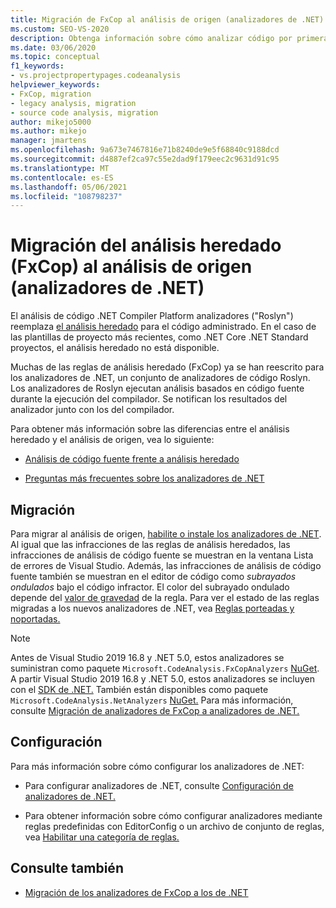 ```yaml
---
title: Migración de FxCop al análisis de origen (analizadores de .NET)
ms.custom: SEO-VS-2020
description: Obtenga información sobre cómo analizar código por primera vez o cómo migrar desde el análisis binario (FxCop) a la nueva forma de analizar código administrado mediante el análisis de código fuente (analizadores de .NET).
ms.date: 03/06/2020
ms.topic: conceptual
f1_keywords:
- vs.projectpropertypages.codeanalysis
helpviewer_keywords:
- FxCop, migration
- legacy analysis, migration
- source code analysis, migration
author: mikejo5000
ms.author: mikejo
manager: jmartens
ms.openlocfilehash: 9a673e7467816e71b8240de9e5f68840c9188dcd
ms.sourcegitcommit: d4887ef2ca97c55e2dad9f179eec2c9631d91c95
ms.translationtype: MT
ms.contentlocale: es-ES
ms.lasthandoff: 05/06/2021
ms.locfileid: "108798237"
---
```

# <a name="migrate-from-legacy-analysis-fxcop-to-source-analysis-net-analyzers"></a>Migración del análisis heredado (FxCop) al análisis de origen (analizadores de .NET)

El análisis de código .NET Compiler Platform analizadores ("Roslyn") reemplaza [el análisis heredado](../code-quality/code-analysis-for-managed-code-overview.md) para el código administrado. En el caso de las plantillas de proyecto más recientes, como .NET Core .NET Standard proyectos, el análisis heredado no está disponible.

Muchas de las reglas de análisis heredado (FxCop) ya se han reescrito para los analizadores de .NET, un conjunto de analizadores de código Roslyn. Los analizadores de Roslyn ejecutan análisis basados en código fuente durante la ejecución del compilador. Se notifican los resultados del analizador junto con los del compilador.

Para obtener más información sobre las diferencias entre el análisis heredado y el análisis de origen, vea lo siguiente:

- [Análisis de código fuente frente a análisis heredado](../code-quality/net-analyzers-faq.yml#what-s-the-difference-between-legacy-fxcop-and--net-analyzers-)

- [Preguntas más frecuentes sobre los analizadores de .NET](../code-quality/net-analyzers-faq.yml)

## <a name="migration"></a>Migración

Para migrar al análisis de origen, [habilite o instale los analizadores de .NET](install-net-analyzers.md). Al igual que las infracciones de las reglas de análisis heredados, las infracciones de análisis de código fuente se muestran en la ventana Lista de errores de Visual Studio. Además, las infracciones de análisis de código fuente también se muestran en el editor de código como *subrayados ondulados* bajo el código infractor. El color del subrayado ondulado depende del [valor de gravedad](../code-quality/use-roslyn-analyzers.md#configure-severity-levels) de la regla. Para ver el estado de las reglas migradas a los nuevos analizadores de .NET, vea [Reglas porteadas y noportadas.](../code-quality/fxcop-rule-port-status.md)

> [!NOTE]
> Antes de Visual Studio 2019 16.8 y .NET 5.0, estos analizadores se suministran como paquete `Microsoft.CodeAnalysis.FxCopAnalyzers` [NuGet](https://www.nuget.org/packages/Microsoft.CodeAnalysis.FxCopAnalyzers). A partir Visual Studio 2019 16.8 y .NET 5.0, estos analizadores se incluyen con el [SDK de .NET.](/dotnet/fundamentals/code-analysis/overview) También están disponibles como paquete `Microsoft.CodeAnalysis.NetAnalyzers` [NuGet.](https://www.nuget.org/packages/Microsoft.CodeAnalysis.NetAnalyzers) Para más información, consulte [Migración de analizadores de FxCop a analizadores de .NET.](migrate-from-fxcop-analyzers-to-net-analyzers.md)

## <a name="configuration"></a>Configuración

Para más información sobre cómo configurar los analizadores de .NET:

- Para configurar analizadores de .NET, consulte [Configuración de analizadores de .NET.](/dotnet/fundamentals/code-analysis/code-quality-rule-options)

- Para obtener información sobre cómo configurar analizadores mediante reglas predefinidas con EditorConfig o un archivo de conjunto de reglas, vea [Habilitar una categoría de reglas.](/dotnet/fundamentals/code-analysis/code-quality-rule-options)

## <a name="see-also"></a>Consulte también

- [Migración de los analizadores de FxCop a los de .NET](migrate-from-fxcop-analyzers-to-net-analyzers.md)
